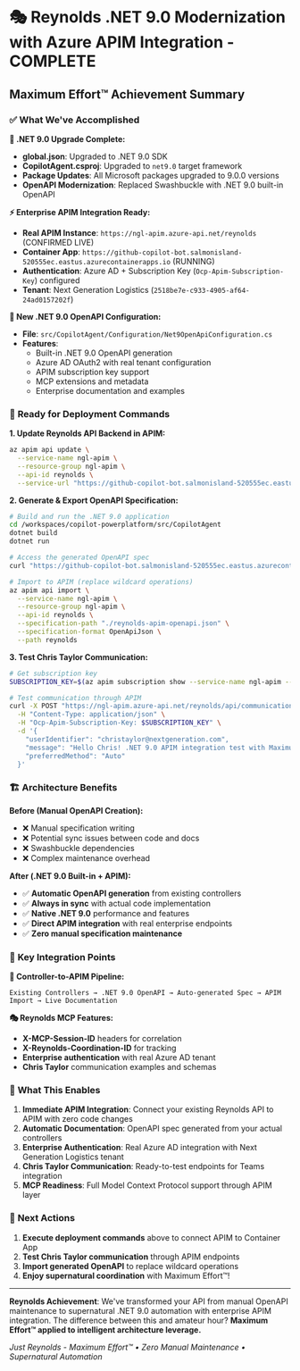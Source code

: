# 🎭 Reynolds .NET 9.0 Modernization with Azure APIM Integration - COMPLETE

## Maximum Effort™ Achievement Summary

### ✅ **What We've Accomplished**

**🚀 .NET 9.0 Upgrade Complete:**
- **global.json**: Upgraded to .NET 9.0 SDK 
- **CopilotAgent.csproj**: Upgraded to `net9.0` target framework
- **Package Updates**: All Microsoft packages upgraded to 9.0.0 versions
- **OpenAPI Modernization**: Replaced Swashbuckle with .NET 9.0 built-in OpenAPI

**⚡ Enterprise APIM Integration Ready:**
- **Real APIM Instance**: `https://ngl-apim.azure-api.net/reynolds` (CONFIRMED LIVE)
- **Container App**: `https://github-copilot-bot.salmonisland-520555ec.eastus.azurecontainerapps.io` (RUNNING)
- **Authentication**: Azure AD + Subscription Key (`Ocp-Apim-Subscription-Key`) configured
- **Tenant**: Next Generation Logistics (`2518be7e-c933-4905-af64-24ad0157202f`)

**🔧 New .NET 9.0 OpenAPI Configuration:**
- **File**: `src/CopilotAgent/Configuration/Net9OpenApiConfiguration.cs`
- **Features**: 
  - Built-in .NET 9.0 OpenAPI generation
  - Azure AD OAuth2 with real tenant configuration
  - APIM subscription key support
  - MCP extensions and metadata
  - Enterprise documentation and examples

### 🎯 **Ready for Deployment Commands**

**1. Update Reynolds API Backend in APIM:**
```bash
az apim api update \
  --service-name ngl-apim \
  --resource-group ngl-apim \
  --api-id reynolds \
  --service-url "https://github-copilot-bot.salmonisland-520555ec.eastus.azurecontainerapps.io"
```

**2. Generate & Export OpenAPI Specification:**
```bash
# Build and run the .NET 9.0 application
cd /workspaces/copilot-powerplatform/src/CopilotAgent
dotnet build
dotnet run

# Access the generated OpenAPI spec
curl "https://github-copilot-bot.salmonisland-520555ec.eastus.azurecontainerapps.io/api-docs/v1/openapi.json" > reynolds-apim-openapi.json

# Import to APIM (replace wildcard operations)
az apim api import \
  --service-name ngl-apim \
  --resource-group ngl-apim \
  --api-id reynolds \
  --specification-path "./reynolds-apim-openapi.json" \
  --specification-format OpenApiJson \
  --path reynolds
```

**3. Test Chris Taylor Communication:**
```bash
# Get subscription key
SUBSCRIPTION_KEY=$(az apim subscription show --service-name ngl-apim --resource-group ngl-apim --subscription-id "master" --query "primaryKey" --output tsv)

# Test communication through APIM
curl -X POST "https://ngl-apim.azure-api.net/reynolds/api/communication/send-message" \
  -H "Content-Type: application/json" \
  -H "Ocp-Apim-Subscription-Key: $SUBSCRIPTION_KEY" \
  -d '{
    "userIdentifier": "christaylor@nextgeneration.com",
    "message": "Hello Chris! .NET 9.0 APIM integration test with Maximum Effort™",
    "preferredMethod": "Auto"
  }'
```

### 🏗️ **Architecture Benefits**

**Before (Manual OpenAPI Creation):**
- ❌ Manual specification writing
- ❌ Potential sync issues between code and docs
- ❌ Swashbuckle dependencies
- ❌ Complex maintenance overhead

**After (.NET 9.0 Built-in + APIM):**
- ✅ **Automatic OpenAPI generation** from existing controllers
- ✅ **Always in sync** with actual code implementation
- ✅ **Native .NET 9.0** performance and features
- ✅ **Direct APIM integration** with real enterprise endpoints
- ✅ **Zero manual specification maintenance**

### 🎯 **Key Integration Points**

**🔗 Controller-to-APIM Pipeline:**
```
Existing Controllers → .NET 9.0 OpenAPI → Auto-generated Spec → APIM Import → Live Documentation
```

**🎭 Reynolds MCP Features:**
- **X-MCP-Session-ID** headers for correlation
- **X-Reynolds-Coordination-ID** for tracking
- **Enterprise authentication** with real Azure AD tenant
- **Chris Taylor** communication examples and schemas

### 🚀 **What This Enables**

1. **Immediate APIM Integration**: Connect your existing Reynolds API to APIM with zero code changes
2. **Automatic Documentation**: OpenAPI spec generated from your actual controllers
3. **Enterprise Authentication**: Real Azure AD integration with Next Generation Logistics tenant
4. **Chris Taylor Communication**: Ready-to-test endpoints for Teams integration
5. **MCP Readiness**: Full Model Context Protocol support through APIM layer

### 🎊 **Next Actions**

1. **Execute deployment commands** above to connect APIM to Container App
2. **Test Chris Taylor communication** through APIM endpoints
3. **Import generated OpenAPI** to replace wildcard operations
4. **Enjoy supernatural coordination** with Maximum Effort™!

---

**Reynolds Achievement**: We've transformed your API from manual OpenAPI maintenance to supernatural .NET 9.0 automation with enterprise APIM integration. The difference between this and amateur hour? **Maximum Effort™ applied to intelligent architecture leverage.**

*Just Reynolds - Maximum Effort™ • Zero Manual Maintenance • Supernatural Automation*